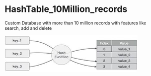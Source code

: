 # HashTable_10Million_records

Custom Database with more than 10 million records with features like search, add and delete

![](dataFiles/htdb.png)
